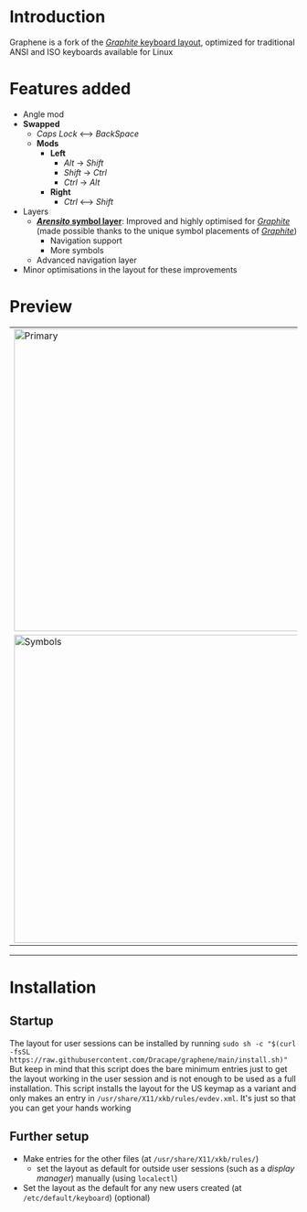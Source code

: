 [graphite]: https://github.com/rdavison/graphite-layout "Graphite is a highly optimized, well balanced, general purpose keyboard layout designed to accommodate the real world needs of typists looking for a great “out-of-the-box” experience. Its design incorporates many contemporary theories about layouts to find a balance between comfort and speed. In addition to its impressive performance in metrics, Graphite has also been extensively tested and validated through real-world usage."

# Introduction
Graphene is a fork of the [*Graphite* keyboard layout][graphite], optimized for traditional ANSI and ISO keyboards available for Linux

# Features added
- Angle mod
- **Swapped**
  - *Caps Lock* <—> *BackSpace*
  - **Mods**
    - **Left**
      - *Alt* -> *Shift*
      - *Shift* -> *Ctrl*
      - *Ctrl* -> *Alt*
    - **Right**
      - *Ctrl* <—> *Shift*
- Layers
  - **[*Arensito* symbol layer](https://www.pvv.org/~hakonhal/main.cgi/keyboard "The homepage for the *Arensito* layout")**: Improved and highly optimised for [*Graphite*][graphite] (made possible thanks to the unique symbol placements of [*Graphite*][graphite])
    - Navigation support
    - More symbols
  - Advanced navigation layer
- Minor optimisations in the layout for these improvements

# Preview
<table>
  <tr>
    <td><img width="1365" height="529" alt="Primary" src="https://github.com/user-attachments/assets/34bb52a8-1e2e-4276-bdbc-791fe1d32f5d" /></td>
    <td><img src="https://github.com/user-attachments/assets/eee2a270-d7f8-4ebb-a700-0384503510df" alt="Shift" width="100%"/></td>
  </tr>
  <tr>
    <td><img width="1366" height="539" alt="Symbols" src="https://github.com/user-attachments/assets/7218f2b7-84b1-4dc8-9d04-64fe05258106" /></td>
    <td><img width="1348" height="518" alt="Advanced" src="https://github.com/user-attachments/assets/ff0321ba-9773-49ab-a8a5-34d80c22dccc" /></td>
  </tr>
</table>

---

# Installation
## Startup
The layout for user sessions can be installed by running
`sudo sh -c "$(curl -fsSL https://raw.githubusercontent.com/Dracape/graphene/main/install.sh)"`
But keep in mind that this script does the bare minimum entries just to get the layout working in the user session and is not enough to be used as a full installation.
This script installs the layout for the US keymap as a variant and only makes an entry in `/usr/share/X11/xkb/rules/evdev.xml`.
It's just so that you can get your hands working

## Further setup
- Make entries for the other files (at `/usr/share/X11/xkb/rules/`)
  - set the layout as default for outside user sessions (such as a *display manager*) manually (using `localectl`)
- Set the layout as the default for any new users created (at `/etc/default/keyboard`) (optional)

